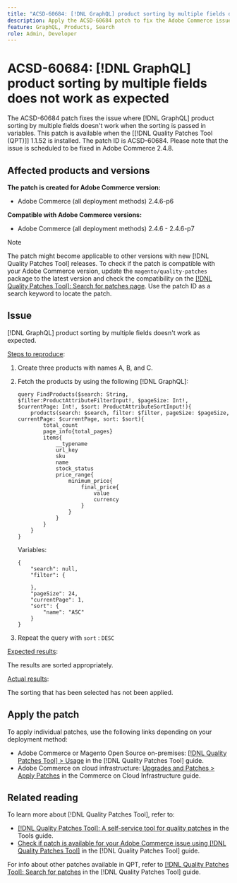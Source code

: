 ```yaml
---
title: "ACSD-60684: [!DNL GraphQL] product sorting by multiple fields does not work as expected"
description: Apply the ACSD-60684 patch to fix the Adobe Commerce issue where [!DNL GraphQL] product sorting by multiple fields doesn't work when the sorting is passed in variables.
feature: GraphQL, Products, Search
role: Admin, Developer
---
```

# ACSD-60684: [!DNL GraphQL] product sorting by multiple fields does not work as expected

The ACSD-60684 patch fixes the issue where [!DNL GraphQL] product sorting by multiple fields doesn't work when the sorting is passed in variables. This patch is available when the [[!DNL Quality Patches Tool (QPT)]] 1.1.52 is installed. The patch ID is ACSD-60684. Please note that the issue is scheduled to be fixed in Adobe Commerce 2.4.8.

## Affected products and versions

**The patch is created for Adobe Commerce version:**

* Adobe Commerce (all deployment methods) 2.4.6-p6

**Compatible with Adobe Commerce versions:**

* Adobe Commerce (all deployment methods) 2.4.6 - 2.4.6-p7

>[!NOTE]
>
>The patch might become applicable to other versions with new [!DNL Quality Patches Tool] releases. To check if the patch is compatible with your Adobe Commerce version, update the `magento/quality-patches` package to the latest version and check the compatibility on the [[!DNL Quality Patches Tool]: Search for patches page](https://experienceleague.adobe.com/tools/commerce-quality-patches/index.html). Use the patch ID as a search keyword to locate the patch.

## Issue

[!DNL GraphQL] product sorting by multiple fields doesn't work as expected.

<u>Steps to reproduce</u>:

1. Create three products with names A, B, and C.   
1. Fetch the products by using the following [!DNL GraphQL]:

    ```
    query FindProducts($search: String, $filter:ProductAttributeFilterInput!, $pageSize: Int!, $currentPage: Int!, $sort: ProductAttributeSortInput!){
        products(search: $search, filter: $filter, pageSize: $pageSize, currentPage: $currentPage, sort: $sort){
            total_count
            page_info{total_pages}
            items{
                __typename
                url_key
                sku
                name
                stock_status
                price_range{
                    minimum_price{
                        final_price{
                            value
                            currency
                        }
                    }
                }
            }
        }
    } 
    ```

    Variables:

    ```
    {
        "search": null,
        "filter": {
        
        },
        "pageSize": 24,
        "currentPage": 1,
        "sort": {
            "name": "ASC"
        }
    }  
    ```

1. Repeat the query with `sort` : `DESC`

<u>Expected results</u>:

The results are sorted appropriately.

<u>Actual results</u>:

The sorting that has been selected has not been applied.

## Apply the patch

To apply individual patches, use the following links depending on your deployment method:

* Adobe Commerce or Magento Open Source on-premises: [[!DNL Quality Patches Tool] > Usage](/help/tools/quality-patches-tool/usage.md) in the [!DNL Quality Patches Tool] guide.
* Adobe Commerce on cloud infrastructure: [Upgrades and Patches > Apply Patches](https://experienceleague.adobe.com/docs/commerce-cloud-service/user-guide/develop/upgrade/apply-patches.html) in the Commerce on Cloud Infrastructure guide.

## Related reading

To learn more about [!DNL Quality Patches Tool], refer to:

* [[!DNL Quality Patches Tool]: A self-service tool for quality patches](/help/tools/quality-patches-tool/quality-patches-tool-to-self-serve-quality-patches.md) in the Tools guide.
* [Check if patch is available for your Adobe Commerce issue using [!DNL Quality Patches Tool]](/help/tools/quality-patches-tool/patches-available-in-qpt/check-patch-for-magento-issue-with-magento-quality-patches.md) in the [!DNL Quality Patches Tool] guide.

For info about other patches available in QPT, refer to [[!DNL Quality Patches Tool]: Search for patches](https://experienceleague.adobe.com/tools/commerce-quality-patches/index.html) in the [!DNL Quality Patches Tool] guide.
